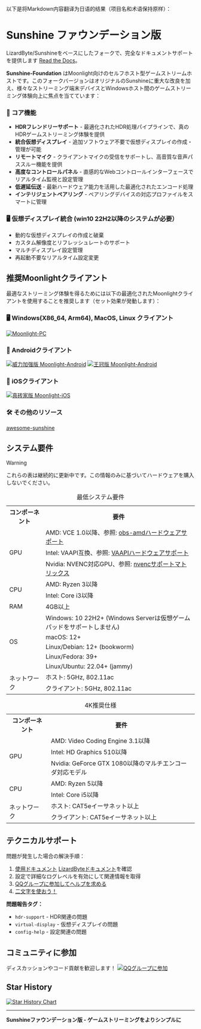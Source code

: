 以下是将Markdown内容翻译为日语的结果（项目名和术语保持原样）：

# Sunshine ファウンデーション版

LizardByte/Sunshineをベースにしたフォークで、完全なドキュメントサポートを提供します [Read the Docs](https://docs.qq.com/aio/DSGdQc3htbFJjSFdO?p=YTpMj5JNNdB5hEKJhhqlSB)。

**Sunshine-Foundation** はMoonlight向けのセルフホスト型ゲームストリームホストです。このフォークバージョンはオリジナルのSunshineに重大な改良を加え、様々なストリーミング端末デバイスとWindowsホスト間のゲームストリーミング体験向上に焦点を当てています：

### 🌟 コア機能
- **HDRフレンドリーサポート** - 最適化されたHDR処理パイプラインで、真のHDRゲームストリーミング体験を提供
- **統合仮想ディスプレイ** - 追加ソフトウェア不要で仮想ディスプレイの作成・管理が可能
- **リモートマイク** - クライアントマイクの受信をサポートし、高音質な音声パススルー機能を提供
- **高度なコントロールパネル** - 直感的なWebコントロールインターフェースでリアルタイム監視と設定管理
- **低遅延伝送** - 最新ハードウェア能力を活用した最適化されたエンコード処理
- **インテリジェントペアリング** - ペアリングデバイスの対応プロファイルをスマートに管理

### 🖥️ 仮想ディスプレイ統合 (win10 22H2以降のシステムが必要）
- 動的な仮想ディスプレイの作成と破棄
- カスタム解像度とリフレッシュレートのサポート
- マルチディスプレイ設定管理
- 再起動不要なリアルタイム設定変更


## 推奨Moonlightクライアント

最適なストリーミング体験を得るためには以下の最適化されたMoonlightクライアントを使用することを推奨します（セット効果が発動します）：

### 🖥️ Windows(X86_64, Arm64), MacOS, Linux クライアント
[![Moonlight-PC](https://img.shields.io/badge/Moonlight-PC-red?style=for-the-badge&logo=windows)](https://github.com/qiin2333/moonlight-qt)

### 📱 Androidクライアント
[![威力加强版 Moonlight-Android](https://img.shields.io/badge/威力加强版-Moonlight--Android-green?style=for-the-badge&logo=android)](https://github.com/qiin2333/moonlight-android/releases/tag/shortcut)
[![王冠版 Moonlight-Android](https://img.shields.io/badge/王冠版-Moonlight--Android-blue?style=for-the-badge&logo=android)](https://github.com/WACrown/moonlight-android)

### 📱 iOSクライアント
[![真砖家版 Moonlight-iOS](https://img.shields.io/badge/真砖家版-Moonlight--iOS-lightgrey?style=for-the-badge&logo=apple)](https://github.com/TrueZhuangJia/moonlight-ios-NativeMultiTouchPassthrough)


### 🛠️ その他のリソース 
[awesome-sunshine](https://github.com/LizardByte/awesome-sunshine)

## システム要件


> [!WARNING] 
> これらの表は継続的に更新中です。この情報のみに基づいてハードウェアを購入しないでください。


<table>
    <caption id="minimum_requirements">最低システム要件</caption>
    <tr>
        <th>コンポーネント</th>
        <th>要件</th>
    </tr>
    <tr>
        <td rowspan="3">GPU</td>
        <td>AMD: VCE 1.0以降、参照: <a href="https://github.com/obsproject/obs-amd-encoder/wiki/Hardware-Support">obs-amdハードウェアサポート</a></td>
    </tr>
    <tr>
        <td>Intel: VAAPI互換、参照: <a href="https://www.intel.com/content/www/us/en/developer/articles/technical/linuxmedia-vaapi.html">VAAPIハードウェアサポート</a></td>
    </tr>
    <tr>
        <td>Nvidia: NVENC対応GPU、参照: <a href="https://developer.nvidia.com/video-encode-and-decode-gpu-support-matrix-new">nvencサポートマトリックス</a></td>
    </tr>
    <tr>
        <td rowspan="2">CPU</td>
        <td>AMD: Ryzen 3以降</td>
    </tr>
    <tr>
        <td>Intel: Core i3以降</td>
    </tr>
    <tr>
        <td>RAM</td>
        <td>4GB以上</td>
    </tr>
    <tr>
        <td rowspan="5">OS</td>
        <td>Windows: 10 22H2+ (Windows Serverは仮想ゲームパッドをサポートしません)</td>
    </tr>
    <tr>
        <td>macOS: 12+</td>
    </tr>
    <tr>
        <td>Linux/Debian: 12+ (bookworm)</td>
    </tr>
    <tr>
        <td>Linux/Fedora: 39+</td>
    </tr>
    <tr>
        <td>Linux/Ubuntu: 22.04+ (jammy)</td>
    </tr>
    <tr>
        <td rowspan="2">ネットワーク</td>
        <td>ホスト: 5GHz, 802.11ac</td>
    </tr>
    <tr>
        <td>クライアント: 5GHz, 802.11ac</td>
    </tr>
</table>

<table>
    <caption id="4k_suggestions">4K推奨仕様</caption>
    <tr>
        <th>コンポーネント</th>
        <th>要件</th>
    </tr>
    <tr>
        <td rowspan="3">GPU</td>
        <td>AMD: Video Coding Engine 3.1以降</td>
    </tr>
    <tr>
        <td>Intel: HD Graphics 510以降</td>
    </tr>
    <tr>
        <td>Nvidia: GeForce GTX 1080以降のマルチエンコーダ対応モデル</td>
    </tr>
    <tr>
        <td rowspan="2">CPU</td>
        <td>AMD: Ryzen 5以降</td>
    </tr>
    <tr>
        <td>Intel: Core i5以降</td>
    </tr>
    <tr>
        <td rowspan="2">ネットワーク</td>
        <td>ホスト: CAT5eイーサネット以上</td>
    </tr>
    <tr>
        <td>クライアント: CAT5eイーサネット以上</td>
    </tr>
</table>

## テクニカルサポート

問題が発生した場合の解決手順：
1. [使用ドキュメント](https://docs.qq.com/aio/DSGdQc3htbFJjSFdO?p=YTpMj5JNNdB5hEKJhhqlSB) [LizardByteドキュメント](https://docs.lizardbyte.dev/projects/sunshine/latest/)を確認
2. 設定で詳細なログレベルを有効にして関連情報を取得
3. [QQグループに参加してヘルプを求める](https://qm.qq.com/cgi-bin/qm/qr?k=5qnkzSaLIrIaU4FvumftZH_6Hg7fUuLD&jump_from=webapi)
4. [二文字を使おう！](https://uuyc.163.com/)

**問題報告タグ：**
- `hdr-support` - HDR関連の問題
- `virtual-display` - 仮想ディスプレイの問題  
- `config-help` - 設定関連の問題

## コミュニティに参加

ディスカッションやコード貢献を歓迎します！
[![QQグループに参加](https://pub.idqqimg.com/wpa/images/group.png 'QQグループに参加')](https://qm.qq.com/cgi-bin/qm/qr?k=WC2PSZ3Q6Hk6j8U_DG9S7522GPtItk0m&jump_from=webapi&authKey=zVDLFrS83s/0Xg3hMbkMeAqI7xoHXaM3sxZIF/u9JW7qO/D8xd0npytVBC2lOS+z)

## Star History

[![Star History Chart](https://api.star-history.com/svg?repos=qiin2333/Sunshine-Foundation&type=Date)](https://www.star-history.com/#qiin2333/Sunshine-Foundation&Date)

---

**Sunshineファウンデーション版 - ゲームストリーミングをよりシンプルに**